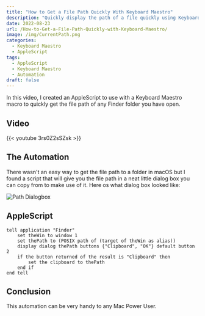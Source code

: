 ```yaml
---
title: "How to Get a File Path Quickly With Keyboard Maestro"
description: "Quickly display the path of a file quickly using Keyboard Maestro and AppleScript."
date: 2022-08-23
url: /How-to-Get-a-File-Path-Quickly-with-Keyboard-Maestro/
image: /img/CurrentPath.png
categories:
  - Keyboard Maestro
  - AppleScript
tags:
  - AppleScript
  - Keyboard Maestro
  - Automation
draft: false
---
```


In this video, I  created an AppleScript to use with a Keyboard Maestro macro to quickly get the file path of any Finder folder you have open.
<!--more--> 

## Video

{{< youtube 3rs0Z2sSZsk >}}

## The Automation

There wasn't an easy way to get the file path to a folder in macOS but I found a script that will give you the file path in a neat little dialog box you can copy from to make use of it. Here os what dialog box looked like:

![Path Dialogbox](/img/pathbox.png)

## AppleScript

```applescript
tell application "Finder"
	set theWin to window 1
	set thePath to (POSIX path of (target of theWin as alias))
	display dialog thePath buttons {"Clipboard", "OK"} default button 2
	if the button returned of the result is "Clipboard" then
		set the clipboard to thePath
	end if
end tell
```

## Conclusion

This automation can be very handy to any Mac Power User. 